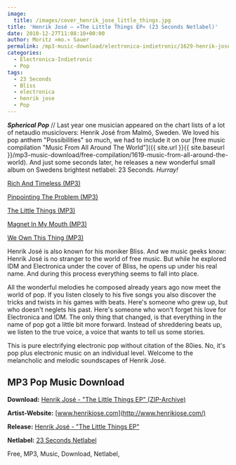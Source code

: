 ```yaml
---
image:
  title: /images/cover_henrik_jose_little_things.jpg
title: 'Henrik José – »The Little Things EP« (23 Seconds Netlabel)'
date: 2010-12-27T11:08:10+00:00
author: Moritz »mo.« Sauer
permalink: /mp3-music-download/electronica-indietronic/1629-henrik-jose-the-little-things-ep-23-seconds-netlabel
categories:
  - Electronica-Indietronic
  - Pop
tags:
  - 23 Seconds
  - Bliss
  - electronica
  - henrik jose
  - Pop
---
```

***Spherical Pop*** // Last year one musician appeared on the chart lists of a lot of netaudio musiclovers: Henrik José from Malmö, Sweden. We loved his pop anthem "Possibilities" so much, we had to include it on our [free music compilation "Music From All Around The World"]({{ site.url }}{{ site.baseurl }}/mp3-music-download/free-compilation/1619-music-from-all-around-the-world). And just some seconds later, he releases a new wonderful small album on Swedens brightest netlabel: 23 Seconds. _Hurray!_

<!--mp3links-->


  
[Rich And Timeless (MP3)](http://www.23seconds.org/01%20-%20Rich%20And%20Timeless.mp3)
  
[Pinpointing The Problem (MP3)](http://www.23seconds.org/02%20-%20Pinpointing%20The%20Problem.mp3)
  
[The Little Things (MP3)](http://www.23seconds.org/03%20-%20The%20Little%20Things.mp3)
  
[Magnet In My Mouth (MP3)](http://www.23seconds.org/04%20-%20Magnet%20In%20My%20Mouth.mp3)
  
[We Own This Thing (MP3)](http://www.23seconds.org/05%20-%20We%20Own%20This%20Thing.mp3)
  
<!--mp3linksend-->

<!--more-->

<!--adsense-->

Henrik José is also known for his moniker Bliss. And we music geeks know: Henrik José is no stranger to the world of free music. But while he explored IDM and Electronica under the cover of Bliss, he opens up under his real name. And during this process everything seems to fall into place.

All the wonderful melodies he composed already years ago now meet the world of pop. If you listen closely to his five songs you also discover the tricks and twists in his games with beats. Here's someone who grew up, but who doesn't neglets his past. Here's someone who won't forget his love for Electronica and IDM. The only thing that changed, is that everything in the name of pop got a little bit more forward. Instead of shreddering beats up, we listen to the true voice, a voice that wants to tell us some stories.

This is pure electrifying electronic pop without citation of the 80ies. No, it's pop plus electronic music on an individual level. Welcome to the melancholic and melodic soundscapes of Henrik José.

## MP3 Pop Music Download

**Download:** [Henrik José - "The Little Things EP" (ZIP-Archive)](http://www.23seconds.org/%5Bsec.041%5DHenrik%20Jose%20-%20The%20Little%20Things%20EP.zip)
  
**Artist-Website:** [www.henrikjose.com](http://www.henrikjose.com/)
  
**Release:** [Henrik José - "The Little Things EP"](http://www.23seconds.org/041.htm)
  
**Netlabel:** [23 Seconds Netlabel](http://www.23seconds.org/)

Free, MP3, Music, Download, Netlabel,
